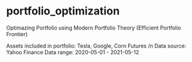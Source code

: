 # portfolio_optimization


Optimazing Portfolio using Modern Portfolio Theory (Efficient Portfolio Frontier)

Assets included in portfolio: Tesla, Google, Corn Futures /n
Data source: Yahoo Finance
Data range: 2020-05-01  -  2021-05-12
